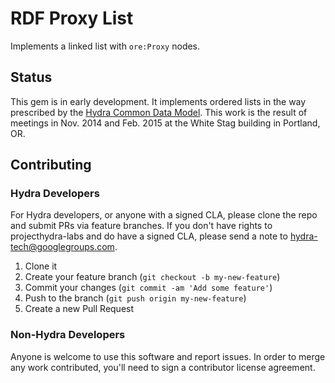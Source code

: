 RDF Proxy List
==============

Implements a linked list with `ore:Proxy` nodes.


## Status

This gem is in early development. It implements ordered lists in the way
prescribed by the [Hydra Common Data Model](https://wiki.duraspace.org/display/hydra/Hydra%3A%3AWorks+Shared+Modeling).
This work is the result of meetings in Nov. 2014 and Feb. 2015 at the White
Stag building in Portland, OR.

## Contributing

### Hydra Developers

For Hydra developers, or anyone with a signed CLA, please clone the repo and
submit PRs via feature branches. If you don't have rights to projecthydra-labs
and do have a signed CLA, please send a note to hydra-tech@googlegroups.com.

1. Clone it
2. Create your feature branch (`git checkout -b my-new-feature`)
3. Commit your changes (`git commit -am 'Add some feature'`)
4. Push to the branch (`git push origin my-new-feature`)
5. Create a new Pull Request

### Non-Hydra Developers

Anyone is welcome to use this software and report issues.
In order to merge any work contributed, you'll need to sign a contributor license agreement.
